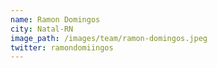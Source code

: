 ```yaml
---
name: Ramon Domingos
city: Natal-RN
image_path: /images/team/ramon-domingos.jpeg
twitter: ramondomiingos
---
```

